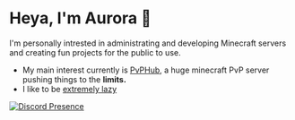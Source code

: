 # Heya, I'm Aurora 🧶

I'm personally intrested in administrating and developing Minecraft servers and creating fun projects for the public to use.

- My main interest currently is [PvPHub](https://github.com/PvPHubLLC), a huge minecraft PvP server pushing things to the **limits.**
- I like to be [extremely lazy](https://cdn.discordapp.com/attachments/1034477947421196351/1061704203749314620/V0N4MGM.png)

[![Discord Presence](https://lanyard.cnrad.dev/api/1019655398053134336)](https://discord.com/users/1019655398053134336)
